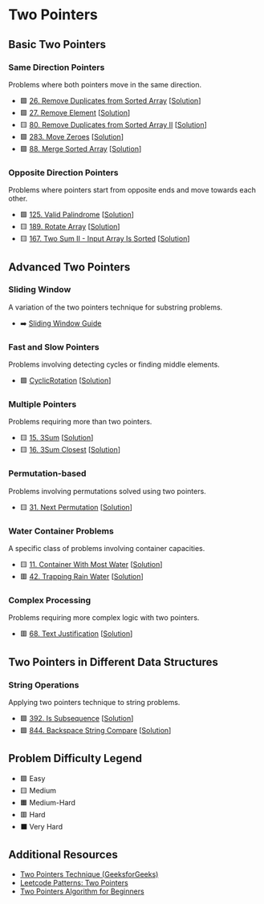 # Two Pointers

Basic Two Pointers
------------------

### Same Direction Pointers

Problems where both pointers move in the same direction.

-   🟩 [26. Remove Duplicates from Sorted Array](https://leetcode.com/problems/remove-duplicates-from-sorted-array/) [[Solution](./26.%20Remove%20Duplicates%20from%20Sorted%20Array.md)]
-   🟩 [27. Remove Element](https://leetcode.com/problems/remove-element/) [[Solution](./27.%20Remove%20Element.md)]
-   🟨 [80. Remove Duplicates from Sorted Array II](https://leetcode.com/problems/remove-duplicates-from-sorted-array-ii/) [[Solution](./80.%20Remove%20Duplicates%20from%20Sorted%20Array%20II.md)]
-   🟩 [283. Move Zeroes](https://leetcode.com/problems/move-zeroes/) [[Solution](./283.%20Move%20Zeroes.md)]
-   🟩 [88. Merge Sorted Array](https://leetcode.com/problems/merge-sorted-array/) [[Solution](./88.%20Merge%20Sorted%20Array.md)]

### Opposite Direction Pointers

Problems where pointers start from opposite ends and move towards each other.

-   🟩 [125. Valid Palindrome](https://leetcode.com/problems/valid-palindrome/) [[Solution](./125.%20Valid%20Palindrome.md)]
-   🟨 [189. Rotate Array](https://leetcode.com/problems/rotate-array/) [[Solution](./189.%20Rotate%20Array.md)]
-   🟨 [167. Two Sum II - Input Array Is Sorted](https://leetcode.com/problems/two-sum-ii-input-array-is-sorted/) [[Solution](./167.%20Two%20Sum%20II%20-%20Input%20Array%20Is%20Sorted.md)]

Advanced Two Pointers
---------------------

### Sliding Window

A variation of the two pointers technique for substring problems.

-   ➡️ [Sliding Window Guide](https://hackmd.io/@siansiansu/rkORjyXB0)

### Fast and Slow Pointers

Problems involving detecting cycles or finding middle elements.

-   🟩 [CyclicRotation](https://app.codility.com/programmers/lessons/2-arrays/cyclic_rotation/) [[Solution](./CyclicRotation.md)]

### Multiple Pointers

Problems requiring more than two pointers.

-   🟨 [15. 3Sum](https://leetcode.com/problems/3sum/) [[Solution](./15.%203Sum.md)]
-   🟨 [16. 3Sum Closest](https://leetcode.com/problems/3sum-closest/) [[Solution](./16.%203Sum%20Closest.md)]

### Permutation-based

Problems involving permutations solved using two pointers.

-   🟨 [31. Next Permutation](https://leetcode.com/problems/next-permutation/) [[Solution](./31.%20Next%20Permutation.md)]

### Water Container Problems

A specific class of problems involving container capacities.

-   🟨 [11. Container With Most Water](https://leetcode.com/problems/container-with-most-water/) [[Solution](./11.%20Container%20With%20Most%20Water.md)]
-   🟥 [42. Trapping Rain Water](https://leetcode.com/problems/trapping-rain-water/) [[Solution](./42.%20Trapping%20Rain%20Water.md)]

### Complex Processing

Problems requiring more complex logic with two pointers.

-   🟥 [68. Text Justification](https://leetcode.com/problems/text-justification/) [[Solution](./68.%20Text%20Justification.md)]

Two Pointers in Different Data Structures
-----------------------------------------

### String Operations

Applying two pointers technique to string problems.

-   🟩 [392. Is Subsequence](https://leetcode.com/problems/is-subsequence/) [[Solution](./392.%20Is%20Subsequence.md)]
-   🟩 [844. Backspace String Compare](https://leetcode.com/problems/backspace-string-compare/) [[Solution](./844.%20Backspace%20String%20Compare.md)]

Problem Difficulty Legend
-------------------------

-   🟩 Easy
-   🟨 Medium
-   🟧 Medium-Hard
-   🟥 Hard
-   ⬛ Very Hard

Additional Resources
--------------------

-   [Two Pointers Technique (GeeksforGeeks)](https://www.geeksforgeeks.org/two-pointers-technique/)
-   [Leetcode Patterns: Two Pointers](https://leetcode.com/discuss/study-guide/1688903/Solved-all-two-pointers-problems-in-100-days)
-   [Two Pointers Algorithm for Beginners](https://medium.com/swlh/two-pointer-algorithm-for-beginners-73da0127d883)
